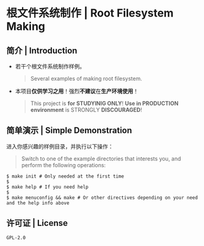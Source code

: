 # 根文件系统制作 | Root Filesystem Making

## 简介 | Introduction

* 若干个根文件系统制作样例。
    > Several examples of making root filesystem.

* 本项目**仅供学习之用**！强烈**不建议**在**生产环境使用**！
    > This project is **for STUDYINIG ONLY**!
    **Use in PRODUCTION environment** is STRONGLY **DISCOURAGED**!

## 简单演示 | Simple Demonstration

进入你感兴趣的样例目录，并执行以下操作：

> Switch to one of the example directories that interests you,
and perform the following operations:

````
$ make init # Only needed at the first time
$
$ make help # If you need help
$
$ make menuconfig && make # Or other directives depending on your need and the help info above
````

## 许可证 | License

`GPL-2.0`

